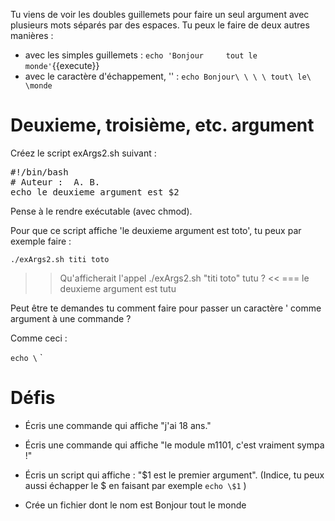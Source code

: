 Tu viens de voir les doubles guillemets pour faire un seul argument avec plusieurs mots séparés par des espaces.
Tu peux le faire de deux autres manières :

* avec les simples guillemets : `echo 'Bonjour     tout le monde'`{{execute}}
* avec le caractère d'échappement, '\' : `echo Bonjour\ \ \ \ tout\ le\ \monde`


# Deuxieme, troisième, etc. argument


Créez le script exArgs2.sh suivant :


<pre class="file" data-filename="exArgs2.sh" data-target="replace">
#!/bin/bash
# Auteur :  A. B.
echo le deuxieme argument est $2
</pre>

Pense à le rendre exécutable (avec chmod).


Pour que ce script affiche 'le deuxieme argument est toto', tu peux par exemple faire :

`./exArgs2.sh titi toto`

>> Qu'afficherait l'appel ./exArgs2.sh "titi toto" tutu ? <<
=== le deuxieme argument est tutu


Peut être te demandes tu comment faire pour passer un caractère ' comme argument à une commande ?

Comme ceci :

`echo \` `

# Défis

* Écris une commande qui affiche "j'ai 18 ans."

* Écris une commande qui affiche "le module m1101, c'est vraiment sympa !"

* Écris un script qui affiche : "$1 est le premier argument". (Indice, tu peux aussi échapper le $ en faisant par exemple `echo \$1` )

* Crée un fichier dont le nom est Bonjour tout le monde
